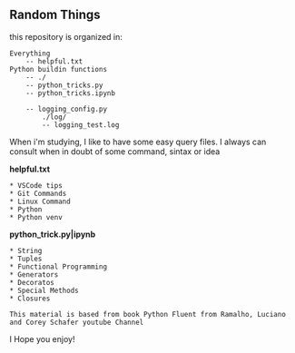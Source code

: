 ## Random Things

this repository is organized in: 

    Everything
        -- helpful.txt
    Python buildin functions
        -- ./
        -- python_tricks.py
        -- python_tricks.ipynb

        -- logging_config.py
            ./log/
            -- logging_test.log

When i'm studying, I like to have some easy query files.
I always can consult when in doubt of some command, sintax or idea

**helpful.txt**

    * VSCode tips
    * Git Commands
    * Linux Command
    * Python
    * Python venv

**python_trick.py|ipynb**

    * String
    * Tuples
    * Functional Programming
    * Generators
    * Decoratos
    * Special Methods
    * Closures

    This material is based from book Python Fluent from Ramalho, Luciano
    and Corey Schafer youtube Channel

I Hope you enjoy!
